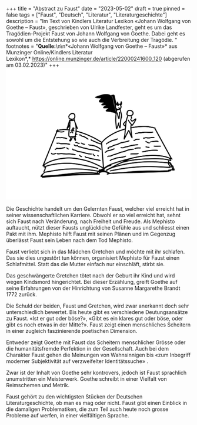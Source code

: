 +++
title = "Abstract zu Faust"
date = "2023-05-02"
draft = true
pinned = false
tags = ["Faust", "Deutsch", "Literatur", "Literaturgeschichte"]
description = "Im Text von Kindlers Literatur Lexikon «Johann Wolfgang von Goethe – Faust», geschrieben von Ulrike Landfester, geht es um das Tragödien-Projekt Faust von Johann Wolfgang von Goethe. Dabei geht es sowohl um die Entstehung so wie auch die Verbreitung der Tragödie. "
footnotes = "**Quelle:**\n\n*«Johann Wolfgang von Goethe – Faust»* aus Munzinger Online/Kindlers Literatur Lexikon*,* <https://online.munzinger.de/article/22000241600_120> (abgerufen am 03.02.2023)"
+++
![](img_1750.jpeg "Die Geschichte von Faust")

Die Geschichte handelt um den Gelernten Faust, welcher viel erreicht hat in seiner wissenschaftlichen Karriere. Obwohl er so viel erreicht hat, sehnt sich Faust nach Veränderung, nach Freiheit und Freude. Als Mephisto auftaucht, nützt dieser Fausts unglückliche Gefühle aus und schliesst einen Pakt mit ihm. Mephisto hilft Faust mit seinen Plänen und im Gegenzug überlässt Faust sein Leben nach dem Tod Mephisto.

Faust verliebt sich in das Mädchen Gretchen und möchte mit ihr schlafen. Das sie dies ungestört tun können, organisiert Mephisto für Faust einen Schlafmittel. Statt das die Mutter einfach nur einschläft, stirbt sie. 

Das geschwängerte Gretchen tötet nach der Geburt ihr Kind und wird wegen Kindsmord hingerichtet. Bei dieser Erzählung, greift Goethe auf seine Erfahrungen von der Hinrichtung von Susanne Margarethe Brandt 1772 zurück. 

Die Schuld der beiden, Faust und Gretchen, wird zwar anerkannt doch sehr unterschiedlich bewertet. Bis heute gibt es verschiedene Deutungsansätze zu Faust. «Ist er gut oder böse?», «Gibt es ein klares gut oder böse, oder gibt es noch etwas in der Mitte?». Faust zeigt einen menschliches Scheitern in einer zugleich faszinierende poetischen Dimension. 

Entweder zeigt Goethe mit Faust das Scheitern menschlicher Grösse oder die humanitätsfremde Perfektion in der Gesellschaft. Auch bei dem Charakter Faust gehen die Meinungen von Wahnsinnigen bis «zum Inbegriff moderner Subjektivität auf verzweifelter Identitätssuche» .

Zwar ist der Inhalt von Goethe sehr kontrovers, jedoch ist Faust sprachlich unumstritten ein Meisterwerk. Goethe schreibt in einer Vielfalt von Reimschemen und Metrik.





Faust gehört zu den wichtigsten Stücken der Deutschen Literaturgeschichte, ob man es mag oder nicht. Faust gibt einen Einblick in die damaligen Problematiken, die zum Teil auch heute noch grosse Probleme auf werfen, in einer vielfältigen Sprache.